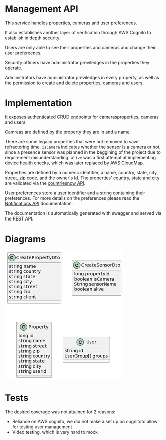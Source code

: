 # Management API

This service handles properties, cameras and user preferences.

It also establishes another layer of verification through AWS Cognito to establish in depth security.

Users are only able to see their properties and cameras and change their user preferecnes.

Security officers have administrator previledges in the properties they operate.

Administrators have administrator previledges in every property, as well as the permission to create and delete properties, cameras and users.

# Implementation

It exposes authenticated CRUD endpoints for camerasproperties, cameras and users.

Camreas are defined by the property they are in and a name. 

There are some legacy properties that were not removed to save refractoring time. `isCamera` indicates whether the sensor is a camera or not, since a presence sensor was planned in the beggining of the project due to requirement misunderstanding. `alive` was a first attempt at implementing device health checks, which was later replaced by AWS CloudMap. 

Properties are defined by a numeric identifier, a name, country, state, city, street, zip code, and the owner's Id.
The properties' country, state and city are validated via the [countriesnow API](https://countriesnow.space).

User preferences store a user identifier and a string containing their preferences.
For more details on the preferences please read the [Notifications API](#) documentation.

The documentation is automatically generated with swagger and served via the REST API.

# Diagrams

![Class diagrams](./management_classes.png)

# Tests

The desired coverage was not attained for 2 reasons:

- Reliance on AWS cognito, we did not make a set up on cognitoto allow for testing user management
- Video testing, which is very hard to mock
